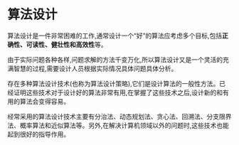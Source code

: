 # 算法设计

算法设计是一件非常困难的工作,通常设计一个“好”的算法应考虑多个目标,包括**正确性、可读性、健壮性和高效性**等。

由于实际问题各种各样,问题求解的方法千变万化,所以算法设计又是一个灵活的充满智慧的过程,需要设计人员根据实际情况具体问题具体分析。

存在多种算法设计技术(也称为算法设计策略),它们是设计算法的一般性方法。已经证明这些技术对于设计好的算法非常有用,在掌握了这些技术之后,设计新的和有用的算法会变得容易。

经常采用的算法设计技术主要有分治法、动态规划法、贪心法、回溯法、分支限界法、概率算法和近似算法等。另外,在解决计算机领域以外的问题时,这些技术也能起到很好的指导作用。